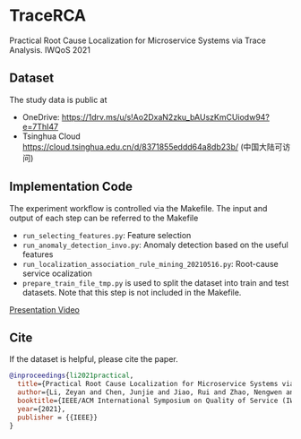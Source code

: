 # TraceRCA
Practical Root Cause Localization for Microservice Systems via Trace Analysis. IWQoS 2021


## Dataset
The study data is public at 
  - OneDrive: https://1drv.ms/u/s!Ao2DxaN2zku_bAUszKmCUiodw94?e=7ThI47
  - Tsinghua Cloud https://cloud.tsinghua.edu.cn/d/8371855eddd64a8db23b/ (中国大陆可访问)


## Implementation Code

The experiment workflow is controlled via the Makefile. The input and output of each step can be referred to the Makefile

- `run_selecting_features.py`: Feature selection
- `run_anomaly_detection_invo.py`: Anomaly detection based on the useful features
- `run_localization_association_rule_mining_20210516.py`: Root-cause service ocalization
- `prepare_train_file_tmp.py` is used to split the dataset into train and test datasets. Note that this step is not included in the Makefile.


[Presentation Video](https://www.bilibili.com/video/BV14b4y1C7rQ/)
## Cite
If the dataset is helpful, please cite the paper.
``` bibtex
@inproceedings{li2021practical,
  title={Practical Root Cause Localization for Microservice Systems via Trace Analysis},
  author={Li, Zeyan and Chen, Junjie and Jiao, Rui and Zhao, Nengwen and Wang, Zhijun and Zhang, Shuwei and Wu, Yanjun and Jiang, Long and Yan, Leiqin and Wang, Zikai and others},
  booktitle={IEEE/ACM International Symposium on Quality of Service (IWQoS) 2021},
  year={2021},
  publisher = {{IEEE}}
}
```
